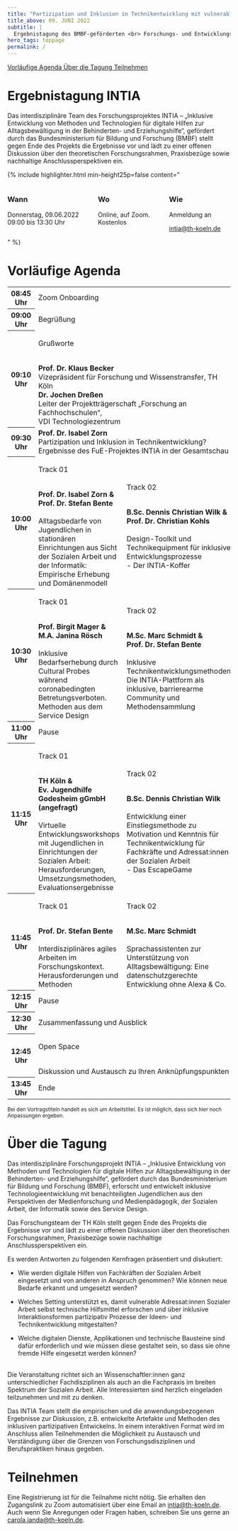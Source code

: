 ```yaml
---
title: "Partizipation und Inklusion in Technikentwicklung mit vulnerablen Gruppen"
title_above: 09. JUNI 2022
subtitle: |
  Ergebnistagung des BMBF-geförderten <br> Forschungs- und Entwicklungsprojekts INTIA
hero_tags: toppage
permalink: /
---
```


<div class="button-row">
<a href="#vorlufige-agenda" class="button is-rounded is-dark">
  <span>Vorläufige Agenda</span>
</a>
<a href="#ber-die-tagung" class="button is-rounded is-dark">
  <span>Über die Tagung</span>
</a>
<a href="#teilnehmen" class="button is-rounded is-dark">
  <span>Teilnehmen</span>
</a>
</div>

# Ergebnistagung INTIA

Das interdisziplinäre Team des Forschungsprojektes INTIA – „Inklusive Entwicklung von Methoden und
Technologien für digitale Hilfen zur Alltagsbewältigung in der Behinderten- und Erziehungshilfe“,
gefördert durch das Bundesministerium für Bildung und Forschung (BMBF) stellt gegen Ende des
Projekts die Ergebnisse vor und lädt zu einer offenen Diskussion über den theoretischen
Forschungsrahmen, Praxisbezüge sowie nachhaltige Anschlussperspektiven ein.

{% include highlighter.html min-height25p=false content="

<div class='columns'>
<div class='column is-one-third has-text-centered'>
<span class='icon is-small'>
<i class='fas icon-calendar fa-2x'></i>
</span>
<h3>Wann</h3>
Donnerstag, 09.06.2022
</br>
09:00 bis 13:30 Uhr
</div>
<div class='column is-one-third has-text-centered'>
<span class='icon is-small'>
<i class='fas icon-location fa-2x'></i>
</span>
<h3>Wo</h3>
Online, auf Zoom.
</br>
Kostenlos
</div>
<div class='column is-one-third has-text-centered'>
<span class='icon is-small'>
<i class='fas icon-login fa-2x'></i>
</span>
<h3>Wie</h3>
Anmeldung an
</br>

[intia@th-koeln.de](mailto:intia@th-koeln.de)

</div>
</div>
" %}

# Vorläufige Agenda

<table class="tb">
    <tr>
       <th>08:45 Uhr</th>
       <td colspan="2">
          Zoom Onboarding
        </td>
    </tr>
    <tr>
        <th>09:00 Uhr</th>
        <td colspan="2">
          Begrüßung      
        </td>
    </tr>
    <tr>
        <th>09:10 Uhr</th>
        <td colspan="2">
          <p>Grußworte</p>
          <br>
          <strong>Prof. Dr. Klaus Becker</strong>
          <br>
          Vizepräsident für Forschung und Wissenstransfer, TH Köln
          <br>
          <strong>Dr. Jochen Dreßen</strong>
          <br>
          Leiter der Projektträgerschaft „Forschung an Fachhochschulen“, 
          <br>
          VDI Technologiezentrum
        </td>
    </tr>
    <tr>
        <th>09:30 Uhr</th>
        <td colspan="2">
          <strong>Prof. Dr. Isabel Zorn</strong>
          <br>
          Partizipation und Inklusion in Technikentwicklung? 
          <br>
          Ergebnisse des FuE-Projektes INTIA in der Gesamtschau
        </td>
    </tr>
    <tr>
        <th>10:00 Uhr</th>
        <td>
           <p>Track 01</p>
          <br>
          <strong>Prof. Dr. Isabel Zorn &</strong>
          <br>
          <strong>Prof. Dr. Stefan Bente</strong>
          <br>
          <br>
          Alltagsbedarfe von Jugendlichen in stationären Einrichtungen aus Sicht der Sozialen Arbeit und der Informatik: Empirische Erhebung und Domänenmodell
        </td>
        <td>
           <p> Track 02</p>
           <br>
           <strong>B.Sc. Dennis Christian Wilk &</strong>
          <br>
           <strong>Prof. Dr. Christian Kohls</strong>
          <br>
          <br>
          Design-Toolkit und Technikequipment für inklusive Entwicklungsprozesse 
          <br>
          - Der INTIA-Koffer
        </td>
    </tr>
     <tr>
        <th>10:30 Uhr</th>
        <td>
            <p>Track 01</p>
          <br>
           <strong>Prof. Birgit Mager &</strong>
          <br>
           <strong>M.A. Janina Rösch</strong>
          <br>
          <br>
          Inklusive Bedarfserhebung durch Cultural Probes während coronabedingten Betretungsverboten. Methoden aus dem Service Design
        </td>
        <td>
            <p>Track 02</p>
                    <br>
           <strong>M.Sc. Marc Schmidt &</strong>
          <br>
           <strong>Prof. Dr. Stefan Bente</strong>
          <br>
          <br>
          Inklusive Technikentwicklungsmethoden: Die INTIA-Plattform als inklusive, barrierearme Community und Methodensammlung
        </td>
    </tr>
    <tr>
        <th>11:00 Uhr</th>
        <td colspan="2">
          Pause
        </td>
    </tr>
    <tr>
        <th>11:15 Uhr</th>
        <td>
           <p>Track 01</p>
          <br>
           <strong>TH Köln &</strong>
          <br>
           <strong>Ev. Jugendhilfe Godesheim gGmbH (angefragt)</strong>
          <br>
          <br>
          Virtuelle Entwicklungsworkshops mit Jugendlichen in Einrichtungen der Sozialen Arbeit: 
          <br>
          Herausforderungen, Umsetzungsmethoden, Evaluationsergebnisse
        </td>
        <td>
           <p>Track 02</p>
          <br>
           <strong>B.Sc. Dennis Christian Wilk</strong>
          <br>
          <br>
          Entwicklung einer Einstiegsmethode zu Motivation und Kenntnis für Technikentwicklung für Fachkräfte und Adressat:innen der Sozialen Arbeit 
          <br>
          - Das EscapeGame
        </td>
    </tr>
     <tr>
        <th>11:45 Uhr</th>
        <td>
           <p>Track 01</p>
          <br>
           <strong>Prof. Dr. Stefan Bente</strong>
          <br>
          <br>
          Interdisziplinäres agiles Arbeiten im Forschungskontext. Herausforderungen und Methoden
        </td>
        <td>
           <p>Track 02</p>
          <br>
           <strong>M.Sc. Marc Schmidt</strong>
          <br>
          <br>
          Sprachassistenten zur Unterstützung von Alltagsbewältigung: Eine datenschutzgerechte Entwicklung ohne Alexa & Co.
        </td>
    </tr>
    <tr>
        <th>12:15 Uhr</th>
        <td colspan="2">
          Pause
        </td>
    </tr>
    <tr>
        <th>12:30 Uhr</th>
        <td colspan="2">
          Zusammenfassung und Ausblick
        </td>
    </tr>
    <tr>
        <th>12:45 Uhr</th>
        <td colspan="2">
          <p>Open Space</p>
          <br>
          Diskussion und Austausch zu Ihren Anknüpfungspunkten
        </td>
    </tr>
    <tr>
        <th>13:45 Uhr</th>
        <td colspan="2">
          Ende
        </td>
    </tr>
</table>
<small> Bei den Vortragstiteln handelt es sich um Arbeitstitel. Es ist möglich, dass sich hier noch Anpassungen ergeben.</small>

# Über die Tagung

Das interdisziplinäre Forschungsprojekt INTIA – „Inklusive Entwicklung von Methoden und
Technologien für digitale Hilfen zur Alltagsbewältigung in der Behinderten- und Erziehungshilfe“,
gefördert durch das Bundesministerium für Bildung und Forschung (BMBF), erforscht und entwickelt
inklusive Technologieentwicklung mit benachteiligten Jugendlichen aus den Perspektiven der
Medienforschung und Medienpädagogik, der Sozialen Arbeit, der Informatik sowie des Service
Design.

Das Forschungsteam der TH Köln stellt gegen Ende des Projekts die Ergebnisse vor und lädt zu einer
offenen Diskussion über den theoretischen Forschungsrahmen, Praxisbezüge sowie nachhaltige
Anschlussperspektiven ein.

Es werden Antworten zu folgenden Kernfragen präsentiert und diskutiert:

- Wie werden digitale Hilfen von Fachkräften der Sozialen Arbeit eingesetzt und von anderen in
  Anspruch genommen? Wie können neue Bedarfe erkannt und umgesetzt werden?

- Welches Setting unterstützt es, damit vulnerable Adressat:innen Sozialer Arbeit selbst technische
  Hilfsmittel erforschen und über inklusive Interaktionsformen partizipativ Prozesse der Ideen- und
  Technikentwicklung mitgestalten?

- Welche digitalen Dienste, Applikationen und technische Bausteine sind dafür erforderlich und wie
  müssen diese gestaltet sein, so dass sie ohne fremde Hilfe eingesetzt werden können?

<br>
Die Veranstaltung richtet sich an Wissenschaftler:innen ganz unterschiedlicher
Fachdisziplinen als auch an die Fachpraxis im breiten Spektrum der Sozialen Arbeit. Alle Interessierten
sind herzlich eingeladen teilzunehmen und mit zu denken.

Das INTIA Team stellt die empirischen und die anwendungsbezogenen Ergebnisse zur Diskussion, z.B.
entwickelte Artefakte und Methoden des inklusiven partizipativen Entwickelns. In einem interaktiven
Format wird im Anschluss allen Teilnehmenden die Möglichkeit zu Austausch und Verständigung über
die Grenzen von Forschungsdisziplinen und Berufspraktiken hinaus gegeben.

# Teilnehmen

Eine Registrierung ist für die Teilnahme nicht nötig. Sie erhalten den Zugangslink zu Zoom automatisiert über eine Email an [intia@th-koeln.de](mailto:intia@th-koeln.de). Auch wenn Sie Anregungen oder Fragen haben, schreiben Sie uns gerne an [carola.janda@th-koeln.de](mailto:carola.janda@th-koeln.de).

